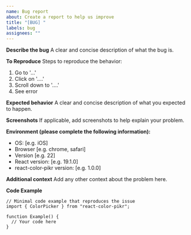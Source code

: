 ```yaml
---
name: Bug report
about: Create a report to help us improve
title: "[BUG] "
labels: bug
assignees: ""
---
```


**Describe the bug**
A clear and concise description of what the bug is.

**To Reproduce**
Steps to reproduce the behavior:

1. Go to '...'
2. Click on '....'
3. Scroll down to '....'
4. See error

**Expected behavior**
A clear and concise description of what you expected to happen.

**Screenshots**
If applicable, add screenshots to help explain your problem.

**Environment (please complete the following information):**

- OS: [e.g. iOS]
- Browser [e.g. chrome, safari]
- Version [e.g. 22]
- React version: [e.g. 19.1.0]
- react-color-pikr version: [e.g. 1.0.0]

**Additional context**
Add any other context about the problem here.

**Code Example**

```tsx
// Minimal code example that reproduces the issue
import { ColorPicker } from "react-color-pikr";

function Example() {
  // Your code here
}
```
